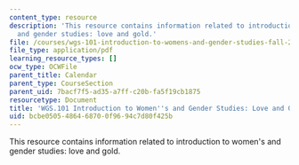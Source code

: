```yaml
---
content_type: resource
description: 'This resource contains information related to introduction to women''s
  and gender studies: love and gold.'
file: /courses/wgs-101-introduction-to-womens-and-gender-studies-fall-2014/bcbe0505486468700f9694c7d80f425b_MITWGS_101F14_Gold.pdf
file_type: application/pdf
learning_resource_types: []
ocw_type: OCWFile
parent_title: Calendar
parent_type: CourseSection
parent_uid: 7bacf7f5-ad35-a7ff-c20b-fa5f19cb1875
resourcetype: Document
title: 'WGS.101 Introduction to Women''s and Gender Studies: Love and Gold'
uid: bcbe0505-4864-6870-0f96-94c7d80f425b
---
```

This resource contains information related to introduction to women's and gender studies: love and gold.


